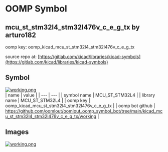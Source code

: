 # OOMP Symbol  
## mcu_st_stm32l4_stm32l476v_c_e_g_tx  by arturo182  
  
oomp key: oomp_kicad_mcu_st_stm32l4_stm32l476v_c_e_g_tx  
  
source repo at: [https://gitlab.com/kicad/libraries/kicad-symbols](https://gitlab.com/kicad/libraries/kicad-symbols)  
## Symbol  
  
[![working.png](working_600.png)](working.png)  
| name | value | 
| --- | --- | 
| symbol name | MCU_ST_STM32L4 | 
| library name | MCU_ST_STM32L4 | 
| oomp key | oomp_kicad_mcu_st_stm32l4_stm32l476v_c_e_g_tx | 
| oomp bot github | https://github.com/oomlout/oomlout_oomp_symbol_bot/tree/main/kicad_mcu_st_stm32l4_stm32l476v_c_e_g_tx/working | 
## Images  
  
[![working.png](working_140.png)](working.png)  
